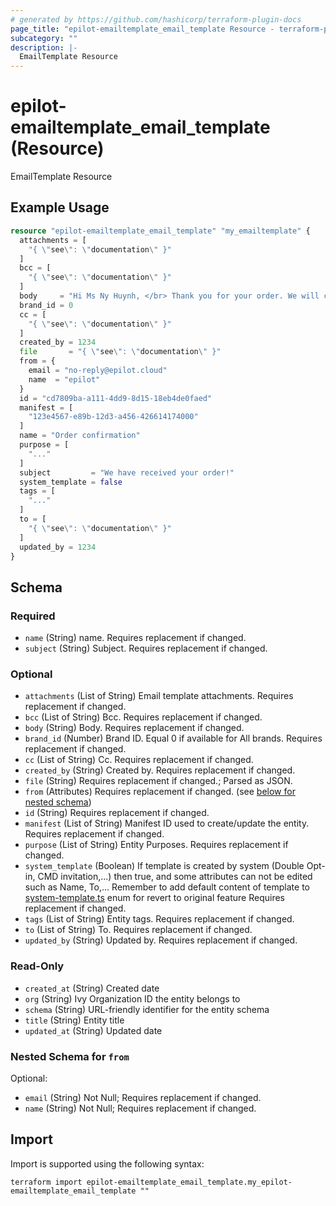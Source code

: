 ```yaml
---
# generated by https://github.com/hashicorp/terraform-plugin-docs
page_title: "epilot-emailtemplate_email_template Resource - terraform-provider-epilot-emailtemplate"
subcategory: ""
description: |-
  EmailTemplate Resource
---
```


# epilot-emailtemplate_email_template (Resource)

EmailTemplate Resource

## Example Usage

```terraform
resource "epilot-emailtemplate_email_template" "my_emailtemplate" {
  attachments = [
    "{ \"see\": \"documentation\" }"
  ]
  bcc = [
    "{ \"see\": \"documentation\" }"
  ]
  body     = "Hi Ms Ny Huynh, </br> Thank you for your order. We will contact you shortly"
  brand_id = 0
  cc = [
    "{ \"see\": \"documentation\" }"
  ]
  created_by = 1234
  file       = "{ \"see\": \"documentation\" }"
  from = {
    email = "no-reply@epilot.cloud"
    name  = "epilot"
  }
  id = "cd7809ba-a111-4dd9-8d15-18eb4de0faed"
  manifest = [
    "123e4567-e89b-12d3-a456-426614174000"
  ]
  name = "Order confirmation"
  purpose = [
    "..."
  ]
  subject         = "We have received your order!"
  system_template = false
  tags = [
    "..."
  ]
  to = [
    "{ \"see\": \"documentation\" }"
  ]
  updated_by = 1234
}
```

<!-- schema generated by tfplugindocs -->
## Schema

### Required

- `name` (String) name. Requires replacement if changed.
- `subject` (String) Subject. Requires replacement if changed.

### Optional

- `attachments` (List of String) Email template attachments. Requires replacement if changed.
- `bcc` (List of String) Bcc. Requires replacement if changed.
- `body` (String) Body. Requires replacement if changed.
- `brand_id` (Number) Brand ID. Equal 0 if available for All brands. Requires replacement if changed.
- `cc` (List of String) Cc. Requires replacement if changed.
- `created_by` (String) Created by. Requires replacement if changed.
- `file` (String) Requires replacement if changed.; Parsed as JSON.
- `from` (Attributes) Requires replacement if changed. (see [below for nested schema](#nestedatt--from))
- `id` (String) Requires replacement if changed.
- `manifest` (List of String) Manifest ID used to create/update the entity. Requires replacement if changed.
- `purpose` (List of String) Entity Purposes. Requires replacement if changed.
- `system_template` (Boolean) If template is created by system (Double Opt-in, CMD invitation,...) then true, and some attributes can not be edited such as Name, To,...
Remember to add default content of template to [system-template.ts](https://gitlab.com/e-pilot/product/email-templates/svc-email-templates-api/-/blob/main/lambda/HandlerFunction/src/enum/system-template.ts) enum for revert to original feature
Requires replacement if changed.
- `tags` (List of String) Entity tags. Requires replacement if changed.
- `to` (List of String) To. Requires replacement if changed.
- `updated_by` (String) Updated by. Requires replacement if changed.

### Read-Only

- `created_at` (String) Created date
- `org` (String) Ivy Organization ID the entity belongs to
- `schema` (String) URL-friendly identifier for the entity schema
- `title` (String) Entity title
- `updated_at` (String) Updated date

<a id="nestedatt--from"></a>
### Nested Schema for `from`

Optional:

- `email` (String) Not Null; Requires replacement if changed.
- `name` (String) Not Null; Requires replacement if changed.

## Import

Import is supported using the following syntax:

```shell
terraform import epilot-emailtemplate_email_template.my_epilot-emailtemplate_email_template ""
```
